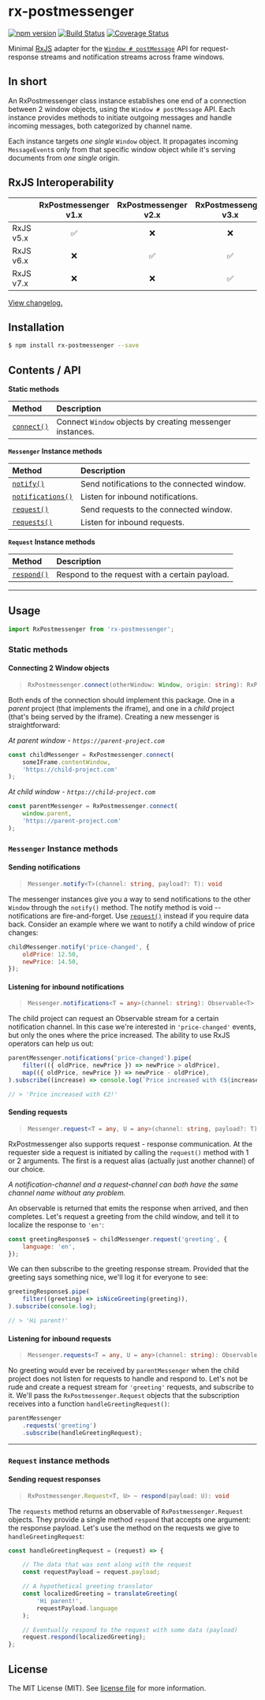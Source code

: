 # rx-postmessenger
[![npm version](https://badge.fury.io/js/rx-postmessenger.svg)](https://badge.fury.io/js/rx-postmessenger)
[![Build Status](https://travis-ci.com/JJWesterkamp/rx-postmessenger.svg?branch=master)](https://travis-ci.com/JJWesterkamp/rx-postmessenger)
[![Coverage Status](https://coveralls.io/repos/github/JJWesterkamp/rx-postmessenger/badge.svg?branch=master)](https://coveralls.io/github/JJWesterkamp/rx-postmessenger?branch=master)

Minimal [RxJS][rxgh] adapter for the [`Window # postMessage`][postmessage] API for request-response streams and notification streams across frame windows.

## In short

An RxPostmessenger class instance establishes one end of a connection between 2 window objects, using the `Window # postMessage` API. Each instance provides methods to initiate outgoing messages and handle incoming messages, both categorized by channel name.

Each instance targets _one single_ `Window` object. It propagates incoming `MessageEvent`s only from that specific window object while it's serving documents from _one single_ origin.

## RxJS Interoperability

|               | RxPostmessenger v1.x | RxPostmessenger v2.x | RxPostmessenger v3.x |
|---------------|:--------------------:|:--------------------:|:--------------------:|
| RxJS v5.x     |           ✅         |           ❌         |          ❌          |
| RxJS v6.x     |           ❌         |           ✅         |          ✅          |
| RxJS v7.x     |           ❌         |           ❌         |          ✅          |

[View changelog.][changelog]

## Installation

```bash
$ npm install rx-postmessenger --save
```

## Contents / API

**Static methods**

|Method|Description|
|:-|:-|
|[`connect()`](#connecting-2-window-objects)|Connect `Window` objects by creating messenger instances.|

**`Messenger` Instance methods**

|Method|Description|
|:-|:-|
|[`notify()`](#sending-notifications)|Send notifications to the connected window.|
|[`notifications()`](#listening-for-inbound-notifications)|Listen for inbound notifications.|
|[`request()`](#sending-requests)|Send requests to the connected window.|
|[`requests()`](#listening-for-inbound-requests)|Listen for inbound requests.|

**`Request` Instance methods**

|Method|Description|
|:-|:-|
|[`respond()`](#sending-request-responses)|Respond to the request with a certain payload.

---

## Usage

```javascript
import RxPostmessenger from 'rx-postmessenger';
```

### Static methods

#### Connecting 2 Window objects

> ```typescript
> RxPostmessenger.connect(otherWindow: Window, origin: string): RxPostmessenger.Messenger
> ```

Both ends of the connection should implement this package. One in a _parent_ project (that implements the iframe), and one in a _child_ project (that's being served by the iframe). Creating a new messenger is straightforward:

_At parent window - `https://parent-project.com`_

```javascript
const childMessenger = RxPostmessenger.connect(
    someIFrame.contentWindow,
    'https://child-project.com'
);
```

_At child window - `https://child-project.com`_

```javascript
const parentMessenger = RxPostmessenger.connect(
    window.parent,
    'https://parent-project.com'
);
```

### `Messenger` Instance methods

#### Sending notifications
> ```typescript
> Messenger.notify<T>(channel: string, payload?: T): void
> ```

The messenger instances give you a way to send notifications to the other `Window` through the `notify()` method. 
The notify method is void -- notifications are fire-and-forget. 
Use [`request()`](#sending-requests) instead if you require data back.
Consider an example where we want to notify a child window of price changes:

```javascript
childMessenger.notify('price-changed', {
    oldPrice: 12.50,
    newPrice: 14.50,
});
```

#### Listening for inbound notifications
> ```typescript
> Messenger.notifications<T = any>(channel: string): Observable<T>
> ```

The child project can request an Observable stream for a certain notification channel. 
In this case we're interested in `'price-changed'` events, but only the ones where the price increased. 
The ability to use RxJS operators can help us out:

```javascript
parentMessenger.notifications('price-changed').pipe(
    filter(({ oldPrice, newPrice }) => newPrice > oldPrice),
    map(({ oldPrice, newPrice }) => newPrice - oldPrice),
).subscribe((increase) => console.log(`Price increased with €${increase}!`));

// > 'Price increased with €2!'
```

#### Sending requests

> ```typescript
> Messenger.request<T = any, U = any>(channel: string, payload?: T): Observable<U>
> ```

RxPostmessenger also supports request - response communication. 
At the requester side a request is initiated by calling the `request()` method with 1 or 2 arguments. 
The first is a request alias (actually just another channel) of our choice.

_A notification-channel and a request-channel can both have the same channel name without any problem._

An observable is returned that emits the response when arrived, and then completes. 
Let's request a greeting from the child window, and tell it to localize the response to `'en'`:

```javascript
const greetingResponse$ = childMessenger.request('greeting', {
    language: 'en',
});
```

We can then subscribe to the greeting response stream.
Provided that the greeting says something nice, we'll log it for everyone to see:

```javascript
greetingResponse$.pipe(
    filter((greeting) => isNiceGreeting(greeting)),
).subscribe(console.log);

// > 'Hi parent!'
```

#### Listening for inbound requests
> ```typescript
> Messenger.requests<T = any, U = any>(channel: string): Observable<RxPostmessenger.Request<T, U>>
> ```

No greeting would ever be received by `parentMessenger` when the child project does not listen 
for requests to handle and respond to. Let's not be rude and create a request stream for 
`'greeting'` requests, and subscribe to it. We'll pass the `RxPostmessenger.Request` objects 
that the subscription receives into a function `handleGreetingRequest()`:

```javascript
parentMessenger
    .requests('greeting')
    .subscribe(handleGreetingRequest);
```

---

### `Request` instance methods

#### Sending request responses

> ```typescript
> RxPostmessenger.Request<T, U> ~ respond(payload: U): void
> ```

The `requests` method returns an observable of `RxPostmessenger.Request` objects. 
They provide a single method `respond` that accepts one argument: the response payload. 
Let's use the method on the requests we give to `handleGreetingRequest`:

```javascript
const handleGreetingRequest = (request) => {

    // The data that was sent along with the request
    const requestPayload = request.payload;

    // A hypothetical greeting translator
    const localizedGreeting = translateGreeting(
        'Hi parent!',
        requestPayload.language
    );

    // Eventually respond to the request with some data (payload)
    request.respond(localizedGreeting);
};
```

## License

The MIT License (MIT). See [license file] for more information.

[license file]: https://github.com/JJWesterkamp/rx-postmessenger/blob/master/LICENSE
[rxjs-imports]: https://github.com/JJWesterkamp/rx-postmessenger/tree/master/src/vendor/rxjs/index.ts
[changelog]: https://github.com/JJWesterkamp/rx-postmessenger/tree/master/CHANGELOG.md
[postmessage]: https://developer.mozilla.org/en-US/docs/Web/API/Window/postMessage
[rxgh]: https://github.com/ReactiveX/RxJS
